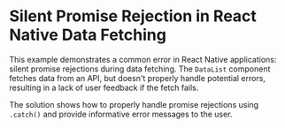# Silent Promise Rejection in React Native Data Fetching

This example demonstrates a common error in React Native applications: silent promise rejections during data fetching.  The `DataList` component fetches data from an API, but doesn't properly handle potential errors, resulting in a lack of user feedback if the fetch fails.

The solution shows how to properly handle promise rejections using `.catch()` and provide informative error messages to the user.